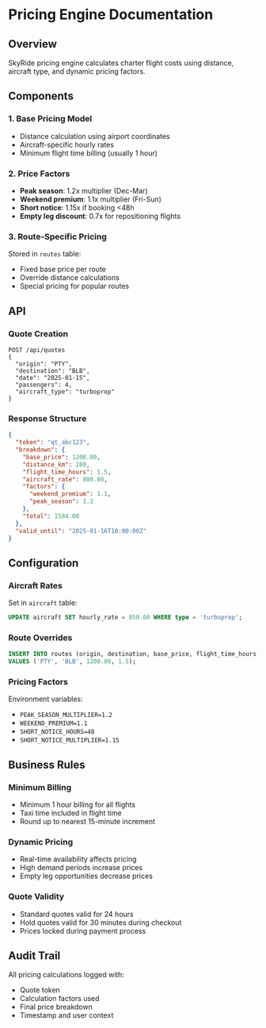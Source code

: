 # Pricing Engine Documentation

## Overview
SkyRide pricing engine calculates charter flight costs using distance, aircraft type, and dynamic pricing factors.

## Components

### 1. Base Pricing Model
- Distance calculation using airport coordinates
- Aircraft-specific hourly rates
- Minimum flight time billing (usually 1 hour)

### 2. Price Factors
- **Peak season**: 1.2x multiplier (Dec-Mar)
- **Weekend premium**: 1.1x multiplier (Fri-Sun)
- **Short notice**: 1.15x if booking <48h
- **Empty leg discount**: 0.7x for repositioning flights

### 3. Route-Specific Pricing
Stored in `routes` table:
- Fixed base price per route
- Override distance calculations
- Special pricing for popular routes

## API

### Quote Creation
```
POST /api/quotes
{
  "origin": "PTY",
  "destination": "BLB", 
  "date": "2025-01-15",
  "passengers": 4,
  "aircraft_type": "turboprop"
}
```

### Response Structure
```json
{
  "token": "qt_abc123",
  "breakdown": {
    "base_price": 1200.00,
    "distance_km": 280,
    "flight_time_hours": 1.5,
    "aircraft_rate": 800.00,
    "factors": {
      "weekend_premium": 1.1,
      "peak_season": 1.2
    },
    "total": 1584.00
  },
  "valid_until": "2025-01-16T10:00:00Z"
}
```

## Configuration

### Aircraft Rates
Set in `aircraft` table:
```sql
UPDATE aircraft SET hourly_rate = 850.00 WHERE type = 'turboprop';
```

### Route Overrides
```sql
INSERT INTO routes (origin, destination, base_price, flight_time_hours) 
VALUES ('PTY', 'BLB', 1200.00, 1.5);
```

### Pricing Factors
Environment variables:
- `PEAK_SEASON_MULTIPLIER=1.2`
- `WEEKEND_PREMIUM=1.1`
- `SHORT_NOTICE_HOURS=48`
- `SHORT_NOTICE_MULTIPLIER=1.15`

## Business Rules

### Minimum Billing
- Minimum 1 hour billing for all flights
- Taxi time included in flight time
- Round up to nearest 15-minute increment

### Dynamic Pricing
- Real-time availability affects pricing
- High demand periods increase prices
- Empty leg opportunities decrease prices

### Quote Validity
- Standard quotes valid for 24 hours
- Hold quotes valid for 30 minutes during checkout
- Prices locked during payment process

## Audit Trail
All pricing calculations logged with:
- Quote token
- Calculation factors used
- Final price breakdown
- Timestamp and user context
